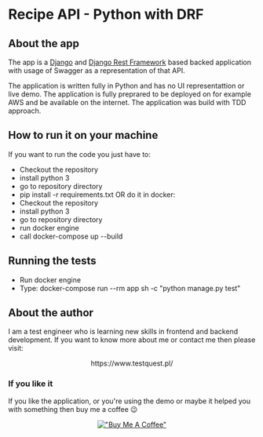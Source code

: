 # Recipe API - Python with DRF

## About the app
The app is a <a target="_blank" href="https://www.djangoproject.com/">Django</a> and <a target="_blank" href="https://www.django-rest-framework.org/">Django Rest Framework</a> based backed application with usage of Swagger as a representation of that API. 

The application is written fully in Python and has no UI representattion or live demo. 
The application is fully preprared to be deployed on for example AWS and be available on the internet. 
The application was build with TDD approach.

## How to run it on your machine

If you want to run the code you just have to:

* Checkout the repository
* install python 3
* go to repository directory
* pip install -r requirements.txt
OR do it in docker: 
* Checkout the repository
* install python 3
* go to repository directory
* run docker engine
* call docker-compose up --build

## Running the tests

* Run docker engine
* Type: docker-compose run --rm app sh -c "python manage.py test"

## About the author

I am a test engineer who is learning new skills in frontend and backend development. If you want to know more about me or contact me then please visit:

<div align="center">
https://www.testquest.pl/
</div>

### If you like it
If you like the application, or you're using the demo or maybe it helped you with something then buy me a coffee 😉
<div align="center">

[!["Buy Me A Coffee"](https://www.buymeacoffee.com/assets/img/custom_images/orange_img.png)](https://www.buymeacoffee.com/piotrhabecZ)  
</div>

